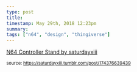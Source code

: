 ```yaml
---
type: post
title: 
timestamp: May 29th, 2018 12:23pm
summary: 
tags: ["n64", "design", "thingiverse"]
---
```

<a href=" https://href.li/?https://www.thingiverse.com/thing:2913248">
                        N64 Controller Stand by saturdayxiii                    </a>
                
                
                
                                
<small>source: https://saturdayxiii.tumblr.com/post/174376639439</small>